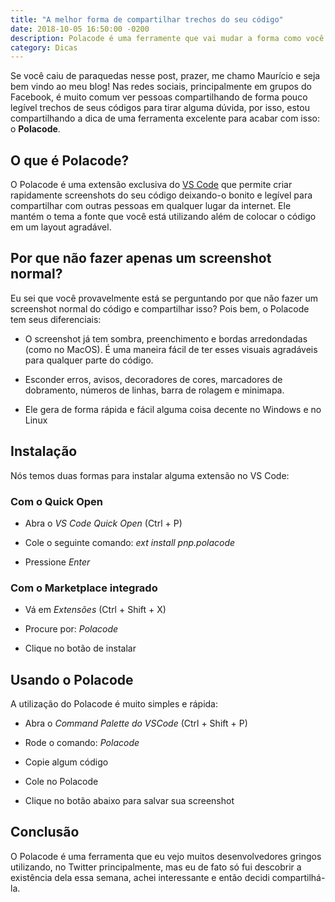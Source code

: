 ```yaml
---
title: "A melhor forma de compartilhar trechos do seu código"
date: 2018-10-05 16:50:00 -0200
description: Polacode é uma ferramente que vai mudar a forma como você compartilha o seu código
category: Dicas
---
```


Se você caiu de paraquedas nesse post, prazer, me chamo Maurício e seja bem vindo ao meu blog!
Nas redes sociais, principalmente em grupos do Facebook, é muito comum ver pessoas compartilhando de forma pouco legível trechos de seus códigos para tirar alguma dúvida, por isso, estou compartilhando a dica de uma ferramenta excelente para acabar com isso: o **Polacode**.

## O que é Polacode?

O Polacode é uma extensão exclusiva do [VS Code](https://code.visualstudio.com/) que permite criar rapidamente screenshots do seu código deixando-o bonito e legível para compartilhar com outras pessoas em qualquer lugar da internet. Ele mantém o tema a fonte que você está utilizando além de colocar o código em um layout agradável.

## Por que não fazer apenas um screenshot normal?

Eu sei que você provavelmente está se perguntando por que não fazer um screenshot normal do código e compartilhar isso? Pois bem, o Polacode tem seus diferenciais:

- O screenshot já tem sombra, preenchimento e bordas arredondadas (como no MacOS). É uma maneira fácil de ter esses visuais agradáveis para qualquer parte do código.

- Esconder erros, avisos, decoradores de cores, marcadores de dobramento, números de linhas, barra de rolagem e minimapa.

- Ele gera de forma rápida e fácil alguma coisa decente no Windows e no Linux

## Instalação

Nós temos duas formas para instalar alguma extensão no VS Code:

### Com o Quick Open

- Abra o _VS Code Quick Open_ (Ctrl + P)

- Cole o seguinte comando: _ext install pnp.polacode_

- Pressione _Enter_

### Com o Marketplace integrado

- Vá em _Extensões_ (Ctrl + Shift + X)

- Procure por: _Polacode_

- Clique no botão de instalar

## Usando o Polacode

A utilização do Polacode é muito simples e rápida:

- Abra o _Command Palette do VSCode_ (Ctrl + Shift + P)

- Rode o comando: _Polacode_

- Copie algum código

- Cole no Polacode

- Clique no botão abaixo para salvar sua screenshot

## Conclusão

O Polacode é uma ferramenta que eu vejo muitos desenvolvedores gringos utilizando, no Twitter principalmente, mas eu de fato só fui descobrir a existência dela essa semana, achei interessante e então decidi compartilhá-la.
